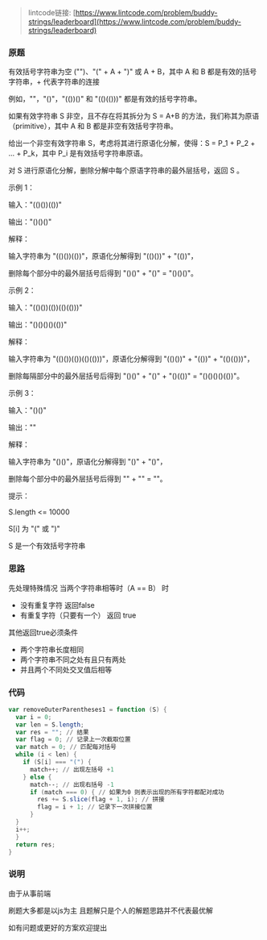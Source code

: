 > lintcode链接: [https://www.lintcode.com/problem/buddy-strings/leaderboard](https://www.lintcode.com/problem/buddy-strings/leaderboard)
### 原题
有效括号字符串为空 ("")、"(" + A + ")" 或 A + B，其中 A 和 B 都是有效的括号字符串，+ 代表字符串的连接

例如，""，"()"，"(())()" 和 "(()(()))" 都是有效的括号字符串。

如果有效字符串 S 非空，且不存在将其拆分为 S = A+B 的方法，我们称其为原语（primitive），其中 A 和 B 都是非空有效括号字符串。

给出一个非空有效字符串 S，考虑将其进行原语化分解，使得：S = P_1 + P_2 + ... + P_k，其中 P_i 是有效括号字符串原语。

对 S 进行原语化分解，删除分解中每个原语字符串的最外层括号，返回 S 。

示例 1：

输入："(()())(())"

输出："()()()"

解释：

输入字符串为 "(()())(())"，原语化分解得到 "(()())" + "(())"，

删除每个部分中的最外层括号后得到 "()()" + "()" = "()()()"。

示例 2：

输入："(()())(())(()(()))"

输出："()()()()(())"

解释：

输入字符串为 "(()())(())(()(()))"，原语化分解得到 "(()())" + "(())" + "(()(()))"，

删除每隔部分中的最外层括号后得到 "()()" + "()" + "()(())" = "()()()()(())"。

示例 3：

输入："()()"

输出：""

解释：

输入字符串为 "()()"，原语化分解得到 "()" + "()"，

删除每个部分中的最外层括号后得到 "" + "" = ""。


提示：

S.length <= 10000

S[i] 为 "(" 或 ")"

S 是一个有效括号字符串
### 思路
先处理特殊情况 当两个字符串相等时（A == B） 时
 - 没有重复字符 返回false 
 - 有重复字符（只要有一个） 返回 true

其他返回true必须条件
- 两个字符串长度相同
- 两个字符串不同之处有且只有两处
- 并且两个不同处交叉值后相等
### 代码
``` PowerShell
var removeOuterParentheses1 = function (S) {
  var i = 0;
  var len = S.length;
  var res = ""; // 结果
  var flag = 0; // 记录上一次截取位置
  var match = 0; // 匹配每对括号   
  while (i < len) {
    if (S[i] === "(") {
      match++; // 出现左括号 +1
    } else {
      match--; // 出现右括号 -1 
      if (match === 0) { // 如果为0 则表示出现的所有字符都配对成功
        res += S.slice(flag + 1, i); // 拼接
        flag = i + 1; // 记录下一次拼接位置
      }
  }
  i++;
  }
  return res;
}
```

### 说明
由于从事前端

刷题大多都是以js为主 且题解只是个人的解题思路并不代表最优解  

如有问题或更好的方案欢迎提出
